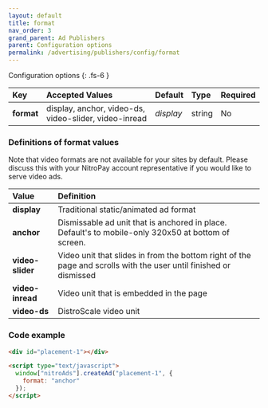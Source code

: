 ```yaml
---
layout: default
title: format
nav_order: 3
grand_parent: Ad Publishers
parent: Configuration options
permalink: /advertising/publishers/config/format
---
```


Configuration options
{: .fs-6 }

| Key        | Accepted Values                                       | Default   | Type   | Required |
| :--------- | :---------------------------------------------------- | :-------- | :----- | :------- |
| **format** | display, anchor, video-ds, video-slider, video-inread | _display_ | string | No       |

### Definitions of format values

Note that video formats are not available for your sites by default. Please discuss this with your NitroPay account representative if you would like to serve video ads.

| Value            | Definition                                                                                                        |
| :--------------- | :---------------------------------------------------------------------------------------------------------------- |
| **display**      | Traditional static/animated ad format                                                                             |
| **anchor**       | Dismissable ad unit that is anchored in place.  Default's to mobile-only 320x50 at bottom of screen.              |
| **video-slider** | Video unit that slides in from the bottom right of the page and scrolls with the user until finished or dismissed |
| **video-inread** | Video unit that is embedded in the page                                                                           |
| **video-ds**     | DistroScale video unit                                                                                            |

### Code example

```html
<div id="placement-1"></div>

<script type="text/javascript">
  window["nitroAds"].createAd("placement-1", {
    format: "anchor"
  });
</script>
```
